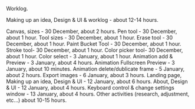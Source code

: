 Worklog.

Making up an idea, Design & UI & worklog - about 12-14 hours.

Canvas, sizes - 30 December, about 2 hours.
Pen tool - 30 December, about 1 hour.
Tool sizes - 30 December, about 1 hour.
Erase tool - 30 December, about 1 hour.
Paint Bucket Tool - 30 December, about 1 hour.
Stroke tool- 30 December, about 1 hour.
Color picker tool- 30 December, about 1 hour.
Color select - 3 January, about 1 hour.
Animation add & Preview - 3 January, about 4 hours.
Animation Fullscreen Preview - 3 January, about 10 minutes.
Animation delete/dublicate frame - 5 January, about 2 hours.
Export images - 6 January, about 3 hours.
Landing page, Making up an idea, Design & UI - 12 January, about 6 hours.
About, Design & UI - 12 January, about 4 hours.
Keyboard control & change settings window - 13 January, about 4 hours.
Other activities (research, adjustment, etc...) about 10-15 hours.


